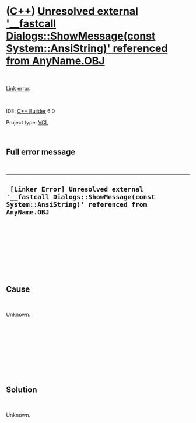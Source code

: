 



 

 

 

 

 

([C++](Cpp.md)) [Unresolved external '\_\_fastcall Dialogs::ShowMessage(const System::AnsiString)' referenced from AnyName.OBJ](CppLinkErrorUnresolvedExternalShowMessage.md)
===============================================================================================================================================================================

 

[Link error](CppLinkError.md).

 

IDE: [C++ Builder](CppBuilder.md) 6.0

Project type: [VCL](CppVcl.md)

 

Full error message
------------------

 

  -------------------------------------------------------------------------------------------------------------------------------
  ` [Linker Error] Unresolved external '__fastcall Dialogs::ShowMessage(const System::AnsiString)' referenced from AnyName.OBJ`
  -------------------------------------------------------------------------------------------------------------------------------

 

 

 

 

 

Cause
-----

 

Unknown.

 

 

 

 

 

Solution
--------

 

Unknown.

 

 

 

 

 





 



